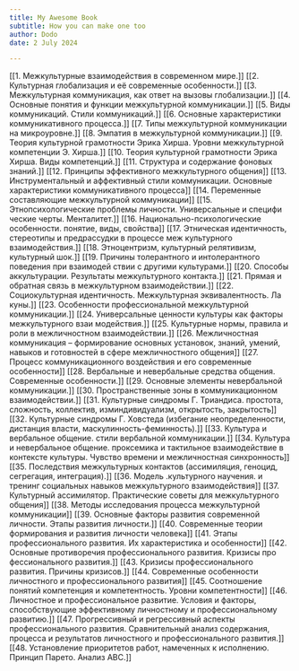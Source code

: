 ```yaml
--- 
title: My Awesome Book 
subtitle: How you can make one too 
author: Dodo
date: 2 July 2024 

---
```

[[1. Межкультурные взаимодействия в современном мире.]]
[[2. Культурная глобализация и её современные особенности.]]
[[3. Межкультурная коммуникация, как ответ на вызовы глобализации.]]
[[4. Основные понятия и функции межкультурной коммуникации.]]
[[5. Виды коммуникаций. Стили коммуникаций.]]
[[6. Основные характеристики коммуникативного процесса.]]
[[7. Типы межкультурной коммуникации на микроуровне.]]
[[8. Эмпатия в межкультурной коммуникации.]]
[[9. Теория культурной грамотности Эрика Хирша. Уровни межкультурной  компетенции Э. Хирша.]]
[[10. Теория культурной грамотности Эрика Хирша. Виды компетенций.]]
[[11. Структура и содержание фоновых знаний.]]
[[12. Принципы эффективного межкультурного общения]]
[[13. Инструментальный и аффективный стили коммуникации. Основные  характеристики коммуникативного процесса]]
[[14. Переменные составляющие межкультурной коммуникации]]
[[15. Этнопсихологические проблемы личности. Универсальные и специфи ческие черты. Менталитет.]]
[[16. Национально-психологические особенности. понятие, виды, свойства]]
[[17. Этническая идентичность, стереотипы и предрассудки в процессе меж культурного взаимодействия.]]
[[18. Этноцентризм, культурный релятивизм, культурный шок.]]
[[19. Причины толерантного и интолерантного поведения при взаимодей ствии с другими культурами.]]
[[20. Способы аккультурации. Результаты межкультурного контакта.]]
[[21. Прямая и обратная связь в межкультурном взаимодействии.]]
[[22. Социокультурная идентичность. Межкультурная эквивалентность. Ла куны.]]
[[23. Особенности профессиональной межкультурной коммуникации.]]
[[24. Универсальные ценности культуры как факторы межкультурного взаи модействия.]]
[[25. Культурные нормы, правила и роли в межличностном взаимодействии.]]
[[26. Межличностная коммуникация – формирование основных установок,  знаний, умений, навыков и готовностей в сфере межличностного общения]]
[[27. Процесс коммуникационного воздействия и его современные особенности]]
[[28. Вербальные и невербальные средства общения. Современные особенности.]]
[[29. Основные элементы невербальной коммуникации.]]
[[30. Пространственные зоны в коммуникационном взаимодействии.]]
[[31. Культурные синдромы Г. Триандиса. простота, сложность, коллектив, изминдивидуализм, открытость, закрытость]]
[[32. Культурные синдромы Г. Ховстеда (избегание неопределенности, дистанция власти, маскулинность-феминность).]]
[[33. Культура и вербальное общение. стили вербальной коммуникации.]]
[[34. Культура и невербальное общение. проксемика и тактильное взаимодействие в контексте культуры. Чувство времени и межличностная синхронность]]
[[35. Последствия межкультурных контактов (ассимиляция, геноцид, сегрегация, интеграция).]]
[[36. Модель .культурного научения. и тренинг социальных навыков межкультурного взаимодействия]]
[[37. Культурный ассимилятор. Практические советы для межкультурного  общения]]
[[38. Методы исследования процесса межкультурной коммуникации]]
[[39. Основные факторы развития современной личности. Этапы развития  личности.]]
[[40. Современные теории формирования и развития личности человека]]
[[41. Этапы профессионального развития. Их характеристика и особенности]]
[[42. Основные противоречия профессионального развития. Кризисы про фессионального развития.]]
[[43. Кризисы профессионального развития. Причины кризисов.]]
[[44. Современные особенности личностного и профессионального развития]]
[[45. Соотношение понятий компетенция и компетентность. Уровни компетентности]]
[[46. Личностное и профессиональное развитие. Условия и факторы, способствующие эффективному личностному и профессиональному развитию.]]
[[47. Прогрессивный и регрессивный аспекты профессионального развития.  Сравнительный анализ содержания, процесса и результатов личностного и  профессионального развития.]]
[[48. Установление приоритетов работ, намеченных к исполнению. Принцип  Парето. Анализ АВС.]]
